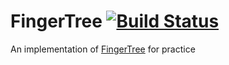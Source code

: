 FingerTree [![Build Status](https://travis-ci.org/meimisaki/FingerTree.svg)](https://travis-ci.org/meimisaki/FingerTree)
====

An implementation of [FingerTree](http://ar.newsmth.net/att/bc1e47bc3b51/FingerTree.pdf) for practice

